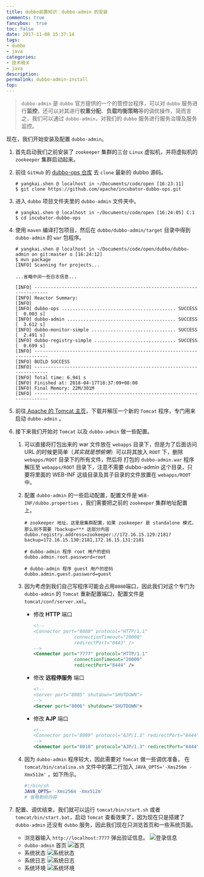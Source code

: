 ```yaml
---
title: dubbo前置知识：dubbo-admin 的安装
comments: true
fancybox:  true
toc: false
date: 2017-11-08 15:37:14
tags:
- dubbo
- java
categories:
- 技术相关
- java
description:
permalink: dubbo-admin-install
top:
---
```

> `dubbo-admin` 是 `dubbo` 官方提供的一个的管控台程序，可以对 `dubbo` 服务进行**监控**，还可以对其进行**权重分配**、**负载均衡策略**等的调优操作，简而言之，我们可以通过 `dubbo-admin`，对我们的 `dubbo` 服务进行服务治理及服务监控。

<!--more-->                                           

现在，我们开始安装及配置 `dubbo-admin`。

1. 首先启动我们之前安装了 `zookeeper` 集群的三台 `Linux` 虚拟机，并将虚拟机的 `zookeeper` 集群启动起来。

2. 前往 `GitHub` 的 [dubbo-ops 仓库](https://github.com/apache/incubator-dubbo-ops) 去 `clone` 最新的 dubbo 源码。

   ```shell
   # yangkai.shen @ localhost in ~/Documents/code/open [16:23:11]
   $ git clone https://github.com/apache/incubator-dubbo-ops.git
   ```

3. 进入 `dubbo` 项目文件夹里的 `dubbo-admin` 文件夹中。

   ```shell
   # yangkai.shen @ localhost in ~/Documents/code/open [16:24:05] C:1
   $ cd incubator-dubbo-ops
   ```

4. 使用 `maven` 编译打包项目，然后在 `dubbo/dubbo-admin/target` 目录中得到 `dubbo-admin` 的 `war` 包程序。

   ```shell
   # yangkai.shen @ localhost in ~/Documents/code/open/dubbo/dubbo-admin on git:master o [16:24:12]
   $ mvn package
   [INFO] Scanning for projects...

   ...省略中间一些日志信息...

   [INFO] ------------------------------------------------------------------------
   [INFO] Reactor Summary:
   [INFO]
   [INFO] dubbo-ops .......................................... SUCCESS [  0.003 s]
   [INFO] dubbo-admin ........................................ SUCCESS [  3.612 s]
   [INFO] dubbo-monitor-simple ............................... SUCCESS [  2.491 s]
   [INFO] dubbo-registry-simple .............................. SUCCESS [  0.699 s]
   [INFO] ------------------------------------------------------------------------
   [INFO] BUILD SUCCESS
   [INFO] ------------------------------------------------------------------------
   [INFO] Total time: 6.941 s
   [INFO] Finished at: 2018-04-17T18:37:09+08:00
   [INFO] Final Memory: 22M/301M
   [INFO] ------------------------------------------------------------------------
   ```

5. 前往[ Apache 的 Tomcat 主页](https://tomcat.apache.org/download-90.cgi)，下载并解压一个新的 `Tomcat` 程序，专门用来启动 `dubbo-admin` 。

6. 接下来我们开始对 `Tomcat` 以及 `dubbo-admin` 做一些配置。

   1. 可以直接将打包出来的 war 文件放在 `webapps` 目录下，但是为了后面访问 URL 的时候更简单（*其实就是想偷懒*）可以将其放入 `ROOT` 下，删除 `webapps/ROOT` 目录下的所有文件，然后将 打包的 `dubbo-admin.war` 程序解压至 `webapps/ROOT` 目录下，注意不需要 dubbo-admin 这个目录，只要将里面的 WEB-INF 这级目录及其子目录的文件放置在 `webapps/ROOT` 中。

   2. 配置 `dubbo-admin` 的一些启动配置，配置文件是 `WEB-INF/dubbo.properties` ，我们需要把之前的 `zookeeper` 集群地址配置上。

      ```properties
      # zookeeper 地址，这里是集群配置，如果 zookeeper 是 standalone 模式，那么则不需要 ?backup=*** 这部分内容
      dubbo.registry.address=zookeeper://172.16.15.129:2181?backup=172.16.15.130:2181,172.16.15.131:2181

      # dubbo-admin 程序 root 用户的密码
      dubbo.admin.root.password=root

      # dubbo-admin 程序 guest 用户的密码
      dubbo.admin.guest.password=guest
      ```

   3. 因为考虑到我们自己写程序可能会占用`8080`端口，因此我们对这个专门为 `dubbo-admin` 的 `Tomcat` 重新配置端口，配置文件是 `tomcat/conf/server.xml`。
      - 修改 **HTTP** 端口 
        ```xml
        <!--
        <Connector port="8080" protocol="HTTP/1.1"
                       connectionTimeout="20000"
                       redirectPort="8443" />
        -->
        <Connector port="7777" protocol="HTTP/1.1"
                       connectionTimeout="20000"
                       redirectPort="8444" />
        ```
      - 修改 **远程停服务** 端口 
        ```xml
        <!--
        <Server port="8005" shutdown="SHUTDOWN">
        -->
        <Server port="8006" shutdown="SHUTDOWN">
        ```
      - 修改 **AJP** 端口
        ```xml
        <!--
        <Connector port="8009" protocol="AJP/1.3" redirectPort="8444" /> 
        -->
        <Connector port="8010" protocol="AJP/1.3" redirectPort="8444" />  
        ```

   4. 因为 `dubbo-admin` 程序较大，因此需要对 `Tomcat` 做一些调优准备， 在 `tomcat/bin/catalina.sh` 文件中的第二行加入 `JAVA_OPTS='-Xms256m -Xmx512m'` ，如下所示。

      ```sh
      #!/bin/sh
      JAVA_OPTS='-Xms256m -Xmx512m'
      # 省略剩余内容
      ```

7. 配置、调优结束，我们就可以运行 `tomcat/bin/start.sh` 或者 `tomcat/bin/start.bat`，启动 `Tomcat` 查看效果了，因为现在只是搭建了 `dubbo-admin` 还没有 `dubbo` 服务，因此我们现在只浏览首页和一些系统页面。
   - 浏览器输入 `http://localhost:7777` 弹出验证信息。
     ![登录信息](https://static.xkcoding.com/2017-11-08-15101329196775.jpg)
   - `dubbo-admin` 首页
     ![首页](https://static.xkcoding.com/2017-11-08-15101329460942.jpg)
   - 系统状态
     ![系统状态](https://static.xkcoding.com/2017-11-08-15101329647345.jpg)
   - 系统日志
     ![系统日志](https://static.xkcoding.com/2017-11-08-15101329831583.jpg)
   - 系统环境
     ![系统环境](https://static.xkcoding.com/2017-11-08-15101329768536.jpg)